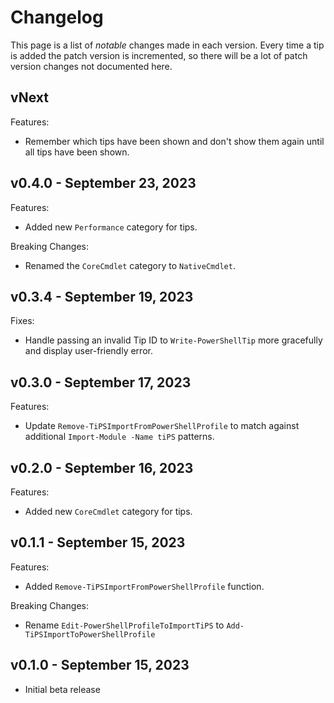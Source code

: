 # Changelog

This page is a list of _notable_ changes made in each version.
Every time a tip is added the patch version is incremented, so there will be a lot of patch version changes not documented here.

## vNext

Features:

- Remember which tips have been shown and don't show them again until all tips have been shown.

## v0.4.0 - September 23, 2023

Features:

- Added new `Performance` category for tips.

Breaking Changes:

- Renamed the `CoreCmdlet` category to `NativeCmdlet`.

## v0.3.4 - September 19, 2023

Fixes:

- Handle passing an invalid Tip ID to `Write-PowerShellTip` more gracefully and display user-friendly error.

## v0.3.0 - September 17, 2023

Features:

- Update `Remove-TiPSImportFromPowerShellProfile` to match against additional `Import-Module -Name tiPS` patterns.

## v0.2.0 - September 16, 2023

Features:

- Added new `CoreCmdlet` category for tips.

## v0.1.1 - September 15, 2023

Features:

- Added `Remove-TiPSImportFromPowerShellProfile` function.

Breaking Changes:

- Rename `Edit-PowerShellProfileToImportTiPS` to `Add-TiPSImportToPowerShellProfile`

## v0.1.0 - September 15, 2023

- Initial beta release
